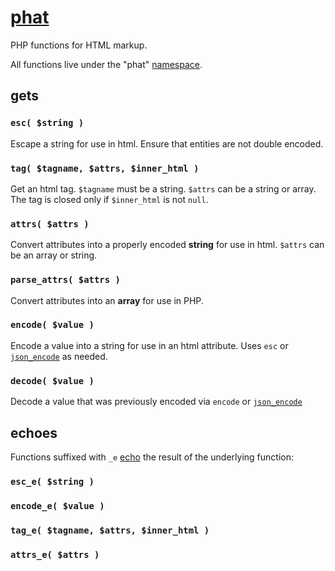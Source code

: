 # [phat](https://github.com/ryanve/phat)

PHP functions for HTML markup. 

All functions live under the "phat" [namespace](http://php.net/manual/en/language.namespaces.php).

## gets

### `esc( $string )`

Escape a string for use in html. Ensure that entities are not double encoded.

### `tag( $tagname, $attrs, $inner_html )`

Get an html tag. `$tagname` must be a string. `$attrs` can be a string or array. The tag is closed only if `$inner_html` is not `null`.

### `attrs( $attrs )`

Convert attributes into a properly encoded **string** for use in html. `$attrs` can be an array or string.

### `parse_attrs( $attrs )`

Convert attributes into an **array** for use in PHP.

### `encode( $value )`

Encode a value into a string for use in an html attribute. Uses `esc` or [`json_encode`](http://php.net/manual/en/function.json-encode.php) as needed.

### `decode( $value )`

Decode a value that was previously encoded via `encode` or [`json_encode`](http://php.net/manual/en/function.json-encode.php)

## echoes

Functions suffixed with `_e` [echo](http://php.net/manual/en/function.echo.php) the result of the underlying function:

### `esc_e( $string )`

### `encode_e( $value )`

### `tag_e( $tagname, $attrs, $inner_html )`

### `attrs_e( $attrs )`
